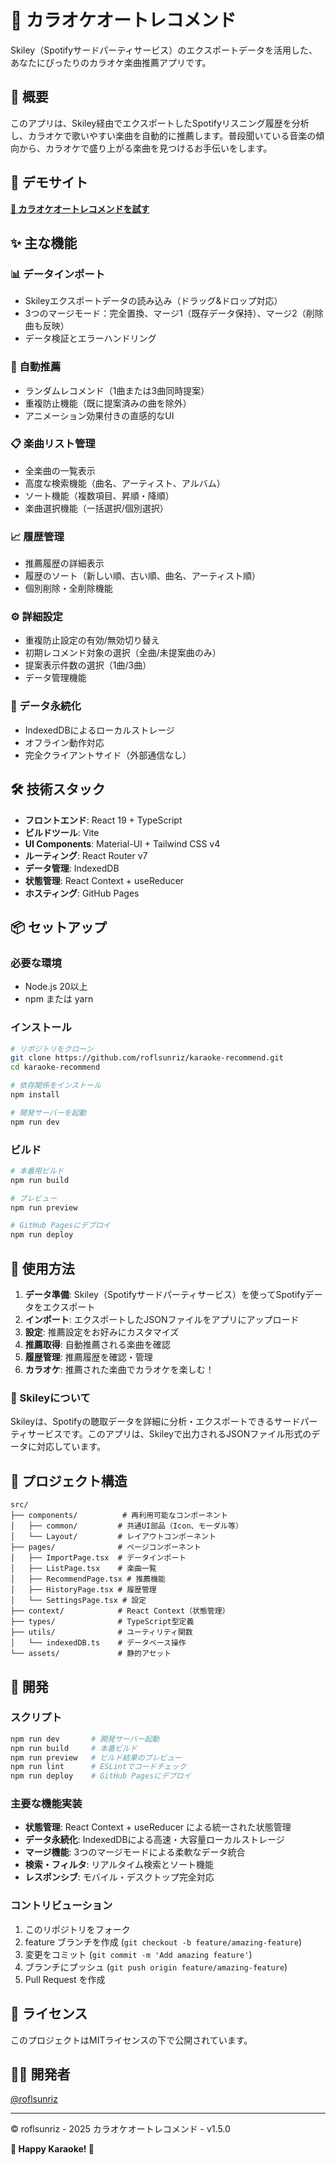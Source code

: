 # 🎤 カラオケオートレコメンド

Skiley（Spotifyサードパーティサービス）のエクスポートデータを活用した、あなたにぴったりのカラオケ楽曲推薦アプリです。

## 🌟 概要

このアプリは、Skiley経由でエクスポートしたSpotifyリスニング履歴を分析し、カラオケで歌いやすい楽曲を自動的に推薦します。普段聞いている音楽の傾向から、カラオケで盛り上がる楽曲を見つけるお手伝いをします。

## 🚀 デモサイト

**[🎵 カラオケオートレコメンドを試す](https://roflsunriz.github.io/karaoke-recommend/)**

## ✨ 主な機能

### 📊 データインポート
- Skileyエクスポートデータの読み込み（ドラッグ&ドロップ対応）
- 3つのマージモード：完全置換、マージ1（既存データ保持）、マージ2（削除曲も反映）
- データ検証とエラーハンドリング

### 🤖 自動推薦
- ランダムレコメンド（1曲または3曲同時提案）
- 重複防止機能（既に提案済みの曲を除外）
- アニメーション効果付きの直感的なUI

### 📋 楽曲リスト管理
- 全楽曲の一覧表示
- 高度な検索機能（曲名、アーティスト、アルバム）
- ソート機能（複数項目、昇順・降順）
- 楽曲選択機能（一括選択/個別選択）

### 📈 履歴管理
- 推薦履歴の詳細表示
- 履歴のソート（新しい順、古い順、曲名、アーティスト順）
- 個別削除・全削除機能

### ⚙️ 詳細設定
- 重複防止設定の有効/無効切り替え
- 初期レコメンド対象の選択（全曲/未提案曲のみ）
- 提案表示件数の選択（1曲/3曲）
- データ管理機能

### 💾 データ永続化
- IndexedDBによるローカルストレージ
- オフライン動作対応
- 完全クライアントサイド（外部通信なし）

## 🛠️ 技術スタック

- **フロントエンド**: React 19 + TypeScript
- **ビルドツール**: Vite
- **UI Components**: Material-UI + Tailwind CSS v4
- **ルーティング**: React Router v7
- **データ管理**: IndexedDB
- **状態管理**: React Context + useReducer
- **ホスティング**: GitHub Pages

## 📦 セットアップ

### 必要な環境
- Node.js 20以上
- npm または yarn

### インストール

```bash
# リポジトリをクローン
git clone https://github.com/roflsunriz/karaoke-recommend.git
cd karaoke-recommend

# 依存関係をインストール
npm install

# 開発サーバーを起動
npm run dev
```

### ビルド

```bash
# 本番用ビルド
npm run build

# プレビュー
npm run preview

# GitHub Pagesにデプロイ
npm run deploy
```

## 🎯 使用方法

1. **データ準備**: Skiley（Spotifyサードパーティサービス）を使ってSpotifyデータをエクスポート
2. **インポート**: エクスポートしたJSONファイルをアプリにアップロード
3. **設定**: 推薦設定をお好みにカスタマイズ
4. **推薦取得**: 自動推薦される楽曲を確認
5. **履歴管理**: 推薦履歴を確認・管理
6. **カラオケ**: 推薦された楽曲でカラオケを楽しむ！

### 📝 Skileyについて

Skileyは、Spotifyの聴取データを詳細に分析・エクスポートできるサードパーティサービスです。このアプリは、Skileyで出力されるJSONファイル形式のデータに対応しています。

## 📁 プロジェクト構造

```
src/
├── components/          # 再利用可能なコンポーネント
│   ├── common/         # 共通UI部品（Icon、モーダル等）
│   └── Layout/         # レイアウトコンポーネント
├── pages/              # ページコンポーネント
│   ├── ImportPage.tsx  # データインポート
│   ├── ListPage.tsx    # 楽曲一覧
│   ├── RecommendPage.tsx # 推薦機能
│   ├── HistoryPage.tsx # 履歴管理
│   └── SettingsPage.tsx # 設定
├── context/            # React Context（状態管理）
├── types/              # TypeScript型定義
├── utils/              # ユーティリティ関数
│   └── indexedDB.ts    # データベース操作
└── assets/             # 静的アセット
```

## 🔧 開発

### スクリプト

```bash
npm run dev       # 開発サーバー起動
npm run build     # 本番ビルド
npm run preview   # ビルド結果のプレビュー
npm run lint      # ESLintでコードチェック
npm run deploy    # GitHub Pagesにデプロイ
```

### 主要な機能実装

- **状態管理**: React Context + useReducer による統一された状態管理
- **データ永続化**: IndexedDBによる高速・大容量ローカルストレージ
- **マージ機能**: 3つのマージモードによる柔軟なデータ統合
- **検索・フィルタ**: リアルタイム検索とソート機能
- **レスポンシブ**: モバイル・デスクトップ完全対応

### コントリビューション

1. このリポジトリをフォーク
2. feature ブランチを作成 (`git checkout -b feature/amazing-feature`)
3. 変更をコミット (`git commit -m 'Add amazing feature'`)
4. ブランチにプッシュ (`git push origin feature/amazing-feature`)
5. Pull Request を作成

## 📄 ライセンス

このプロジェクトはMITライセンスの下で公開されています。

## 👨‍💻 開発者

[@roflsunriz](https://github.com/roflsunriz)

---

© roflsunriz - 2025 カラオケオートレコメンド - v1.5.0

**🎵 Happy Karaoke! 🎵**
